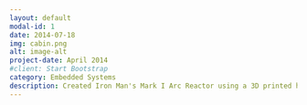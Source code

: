 ```yaml
---
layout: default
modal-id: 1
date: 2014-07-18
img: cabin.png
alt: image-alt
project-date: April 2014
#client: Start Bootstrap
category: Embedded Systems
description: Created Iron Man's Mark I Arc Reactor using a 3D printed housing and individually controlling the LED's via an Arduino microcontroller.
---
```

